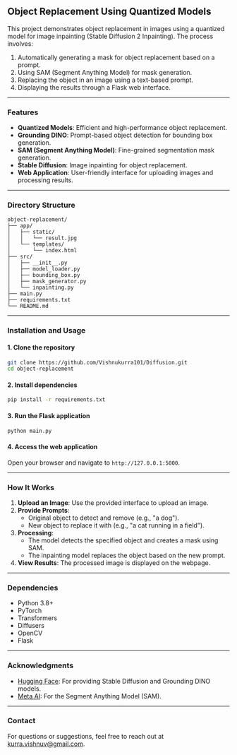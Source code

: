 ## Object Replacement Using Quantized Models

This project demonstrates object replacement in images using a quantized model for image inpainting (Stable Diffusion 2 Inpainting). The process involves:

1. Automatically generating a mask for object replacement based on a prompt.
2. Using SAM (Segment Anything Model) for mask generation.
3. Replacing the object in an image using a text-based prompt.
4. Displaying the results through a Flask web interface.

---

### Features
- **Quantized Models**: Efficient and high-performance object replacement.
- **Grounding DINO**: Prompt-based object detection for bounding box generation.
- **SAM (Segment Anything Model)**: Fine-grained segmentation mask generation.
- **Stable Diffusion**: Image inpainting for object replacement.
- **Web Application**: User-friendly interface for uploading images and processing results.

---

### Directory Structure
```
object-replacement/
├── app/
│   ├── static/
│   │   └── result.jpg
│   └── templates/
│       └── index.html
├── src/
│   ├── __init__.py
│   ├── model_loader.py
│   ├── bounding_box.py
│   ├── mask_generator.py
│   └── inpainting.py
├── main.py
├── requirements.txt
└── README.md
```

---

### Installation and Usage

#### 1. Clone the repository
```bash
git clone https://github.com/Vishnukurra101/Diffusion.git
cd object-replacement
```

#### 2. Install dependencies
```bash
pip install -r requirements.txt
```

#### 3. Run the Flask application
```bash
python main.py
```

#### 4. Access the web application
Open your browser and navigate to `http://127.0.0.1:5000`.

---

### How It Works
1. **Upload an Image**: Use the provided interface to upload an image.
2. **Provide Prompts**:
   - Original object to detect and remove (e.g., "a dog").
   - New object to replace it with (e.g., "a cat running in a field").
3. **Processing**:
   - The model detects the specified object and creates a mask using SAM.
   - The inpainting model replaces the object based on the new prompt.
4. **View Results**: The processed image is displayed on the webpage.

---

### Dependencies
- Python 3.8+
- PyTorch
- Transformers
- Diffusers
- OpenCV
- Flask

---

### Acknowledgments
- [Hugging Face](https://huggingface.co/): For providing Stable Diffusion and Grounding DINO models.
- [Meta AI](https://github.com/facebookresearch/segment-anything): For the Segment Anything Model (SAM).

---

### Contact
For questions or suggestions, feel free to reach out at kurra.vishnuv@gmail.com.
